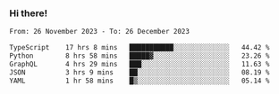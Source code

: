 ### Hi there!

<!--START_SECTION:waka-->

```txt
From: 26 November 2023 - To: 26 December 2023

TypeScript    17 hrs 8 mins   ███████████░░░░░░░░░░░░░░   44.42 %
Python        8 hrs 58 mins   █████▓░░░░░░░░░░░░░░░░░░░   23.26 %
GraphQL       4 hrs 29 mins   ███░░░░░░░░░░░░░░░░░░░░░░   11.63 %
JSON          3 hrs 9 mins    ██░░░░░░░░░░░░░░░░░░░░░░░   08.19 %
YAML          1 hr 58 mins    █▒░░░░░░░░░░░░░░░░░░░░░░░   05.14 %
```

<!--END_SECTION:waka-->
